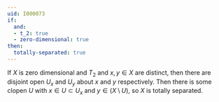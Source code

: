 ```yaml
---
uid: I000073
if:
  and:
  - t_2: true
  - zero-dimensional: true
then:
  totally-separated: true
---
```

If $X$ is zero dimensional and $T_2$ and $x,y \in X$ are distinct, then there are disjoint open $U_x$ and $U_y$ about $x$ and $y$ respectively. Then there is some clopen $U$ with $x \in U \subset U_x$ and $y \in (X \setminus U)$, so $X$ is totally separated.

